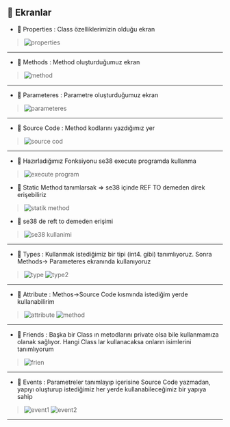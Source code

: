 ## 🔔 Ekranlar

+ 🔔 Properties : Class özelliklerimizin olduğu ekran
> ![properties](https://i.hizliresim.com/tsi0e7d.jpg)
---
+ 🔔 Methods : Method oluşturduğumuz ekran
> ![method](https://i.hizliresim.com/45qgmrv.jpg)
---
+ 🔔 Parameteres : Parametre oluşturduğumuz ekran
> ![parameteres](https://i.hizliresim.com/oki76oq.jpg)
---
+ 🔔 Source Code : Method kodlarını yazdığımız yer 
> ![source cod](https://i.hizliresim.com/mtlbnu4.jpg)
---
+ 🔔 Hazırladığımız Fonksiyonu se38 execute programda kullanma
> ![execute program](https://user-images.githubusercontent.com/39940749/158219696-eac210b2-b9ad-4004-a7e4-a58234e0ddb4.png)
+ 🔔 Static Method tanımlarsak => se38 içinde REF TO demeden direk erişebiliriz
> ![statik method](https://user-images.githubusercontent.com/39940749/158218337-3567e172-4447-427d-af44-0a4a828200c9.png)
+ 🔔 se38 de reft to demeden erişimi 
> ![se38 kullanimi](https://user-images.githubusercontent.com/39940749/158219074-08024134-940c-4fa4-8d9f-0a514021eef2.png)
---
+ 🔔 Types : Kullanmak istediğimiz bir tipi (int4. gibi) tanımlıyoruz. Sonra Methods-> Parameteres ekranında kullanıyoruz
> ![type](https://user-images.githubusercontent.com/39940749/158342037-acaecc1b-50fd-4690-bb82-e9e62c814859.png)
> ![type2](https://user-images.githubusercontent.com/39940749/158342242-6a032409-e6a5-4786-874b-c586aec267e5.png)
---
+ 🔔 Attribute : Methos->Source Code kısmında istediğim yerde kullanabilirim
> ![attribute](https://user-images.githubusercontent.com/39940749/158358131-77c971a7-4f7a-4585-b890-50721c405cec.png)
> ![method](https://user-images.githubusercontent.com/39940749/158360366-f051df02-ffb9-4f2b-a746-c8022179322c.png)
---
+ 🔔 Friends : Başka bir Class ın metodlarını private olsa bile kullanmamıza olanak sağlıyor. Hangi Class lar kullanacaksa onların isimlerini tanımlıyorum
> ![frien](https://user-images.githubusercontent.com/39940749/158391536-cfac5244-e783-4ff7-9f4a-a30c19a1c56e.png)
---
+ 🔔 Events : Parametreler tanımlayıp içerisine Source Code yazmadan, yapıyı oluşturup istediğimiz her yerde kullanabileceğimiz bir yapıya sahip
> ![event1](https://user-images.githubusercontent.com/39940749/158392563-be11c09f-09df-4edd-ac52-68f65ebf2811.png)
> ![event2](https://user-images.githubusercontent.com/39940749/158392687-55f31e29-1b39-4839-a8c6-208a7b5e235c.png)

---

